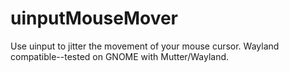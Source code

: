 # uinputMouseMover

Use uinput to jitter the movement of your mouse cursor.
Wayland compatible--tested on GNOME with Mutter/Wayland.
